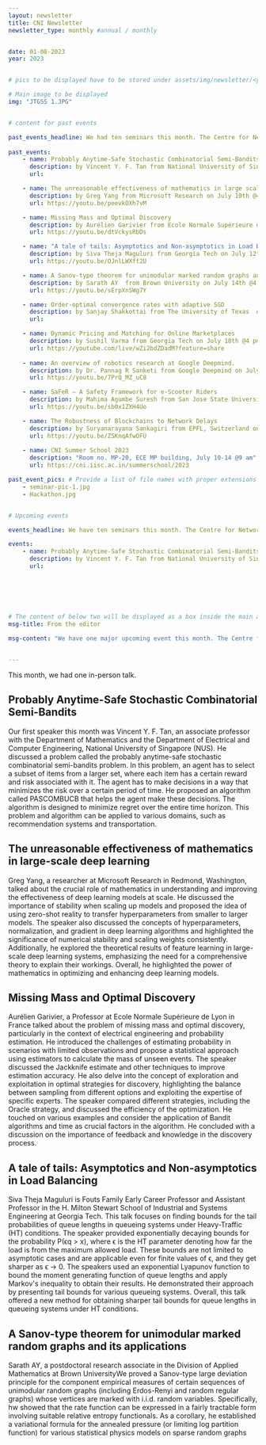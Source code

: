 ```yaml
---
layout: newsletter
title: CNI Newsletter
newsletter_type: monthly #annual / monthly


date: 01-08-2023 
year: 2023


# pics to be displayed have to be stored under assets/img/newsletter/<year>/<month>

# Main image to be displayed
img: "JTGSS 1.JPG"


# content for past events

past_events_headline: We had ten seminars this month. The Centre for Networked Intelligence (CNI) organized the third annual CNI summer school during July 10-14, 2023.
    
past_events:
    - name: Probably Anytime-Safe Stochastic Combinatorial Semi-Bandits 
      description: by Vincent Y. F. Tan from National University of Singapore on July 4th @ 3pm
      url: 

    - name: The unreasonable effectiveness of mathematics in large scale deep learning
      description: by Greg Yang from Microsoft Research on July 10th @4 pm
      url: https://youtu.be/peevkOXh7vM

    - name: Missing Mass and Optimal Discovery
      description: by Aurélien Garivier from Ecole Normale Supérieure de Lyon, France on July 11th @3 pm
      url: https://youtu.be/dtVckysRbDs

    - name: "A tale of tails: Asymptotics and Non-asymptotics in Load Balancing"
      description: by Siva Theja Maguluri from Georgia Tech on July 12th @4 pm
      url: https://youtu.be/OJnlLWXft2U  

    - name: A Sanov-type theorem for unimodular marked random graphs and its applications
      description: by Sarath AY  from Brown University on July 14th @4 pm
      url: https://youtu.be/sErpXnSWg7Y

    - name: Order-optimal convergence rates with adaptive SGD 
      description: by Sanjay Shakkottai from The University of Texas  on July 17th @5.45 pm
      url: 

    - name: Dynamic Pricing and Matching for Online Marketplaces
      description: by Sushil Varma from Georgia Tech on July 18th @4 pm
      url: https://youtube.com/live/wZi2bdZDadM?feature=share 
      
    - name: An overview of robotics research at Google Deepmind.
      description: by Dr. Pannag R Sanketi from Google Deepmind on July 19th @4 pm
      url: https://youtu.be/7PrQ_MZ_uC8

    - name: SaFeR – A Safety Framework for e-Scooter Riders
      description: by Mahima Agumbe Suresh from San Jose State University on July 24th @4 pm
      url: https://youtu.be/sb0x1ZXH4Uo

    - name: The Robustness of Blockchains to Network Delays
      description: by Suryanarayana Sankagiri from EPFL, Switzerland on July 28th @4 pm
      url: https://youtu.be/ZSKnqAfwOFU
      
    - name: CNI Summer School 2023
      description: "Room no. MP-20, ECE MP building, July 10-14 @9 am"
      url: https://cni.iisc.ac.in/summerschool/2023

past_event_pics: # Provide a list of file names with proper extensions
    - seminar-pic-1.jpg
    - Hackathon.jpg


# Upcoming events

events_headline: We have ten seminars this month. The Centre for Networked Intelligence (CNI) is also organizing the third annual CNI summer school during July 10-14, 2023.

events:
    - name: Probably Anytime-Safe Stochastic Combinatorial Semi-Bandits 
      description: by Vincent Y. F. Tan from National University of Singapore on July 4th @ 3pm
      url: 

    
      
    
    

# The content of below two will be displayed as a box inside the main area.
msg-title: From the editor

msg-content: "We have one major upcoming event this month. The Centre for Networked Intelligence (CNI) is organizing the third annual CNI summer school during July 10-14, 2023. This is 5 days in-person summer school, where we will study mathematical tools to solve dynamic resource allocation problems in communication networks. We have over 100 registered participants for this event."


---
```


<!-- Main article -->

This month, we had one in-person talk.  

## Probably Anytime-Safe Stochastic Combinatorial Semi-Bandits
Our first speaker this month was Vincent Y. F. Tan, an associate professor with the Department of Mathematics and the Department of Electrical and Computer Engineering, National University of Singapore (NUS). He discussed a problem called the probably anytime-safe stochastic combinatorial semi-bandits problem. In this problem, an agent has to select a subset of items from a larger set, where each item has a certain reward and risk associated with it. The agent has to make decisions in a way that minimizes the risk over a certain period of time. He proposed an algorithm called PASCOMBUCB that helps the agent make these decisions. The algorithm is designed to minimize regret over the entire time horizon.  This problem and algorithm can be applied to various domains, such as recommendation systems and transportation.

## The unreasonable effectiveness of mathematics in large-scale deep learning
Greg Yang, a researcher at Microsoft Research in Redmond, Washington, talked about the crucial role of mathematics in understanding and improving the effectiveness of deep learning models at scale. He discussed the importance of stability when scaling up models and proposed the idea of using zero-shot reality to transfer hyperparameters from smaller to larger models. The speaker also discussed the concepts of hyperparameters, normalization, and gradient in deep learning algorithms and highlighted the significance of numerical stability and scaling weights consistently. Additionally, he explored the theoretical results of feature learning in large-scale deep learning systems, emphasizing the need for a comprehensive theory to explain their workings. Overall, he highlighted the power of mathematics in optimizing and enhancing deep learning models.

## Missing Mass and Optimal Discovery
Aurélien Garivier, a Professor at Ecole Normale Supérieure de Lyon in France talked about the problem of missing mass and optimal discovery, particularly in the context of electrical engineering and probability estimation. He introduced the challenges of estimating probability in scenarios with limited observations and propose a statistical approach using estimators to calculate the mass of unseen events. The speaker discussed the Jackknife estimate and other techniques to improve estimation accuracy. He also delve into the concept of exploration and exploitation in optimal strategies for discovery, highlighting the balance between sampling from different options and exploiting the expertise of specific experts. The speaker compared different strategies, including the Oracle strategy, and discussed the efficiency of the optimization. He touched on various examples and consider the application of Bandit algorithms and time as crucial factors in the algorithm. He concluded with a discussion on  the importance of feedback and knowledge in the discovery process.

## A tale of tails: Asymptotics and Non-asymptotics in Load Balancing
Siva Theja Maguluri is Fouts Family Early Career Professor and Assistant Professor in the H. Milton Stewart School of Industrial and Systems Engineering at Georgia Tech. This talk focuses on finding bounds for the tail probabilities of queue lengths in queueing systems under Heavy-Traffic (HT) conditions. The speaker provided exponentially decaying bounds for the probability P(ϵq > x), where ϵ is the HT parameter denoting how far the load is from the maximum allowed load. These bounds are not limited to asymptotic cases and are applicable even for finite values of ϵ, and they get sharper as ϵ → 0. The speakers used an exponential Lyapunov function to bound the moment generating function of queue lengths and apply Markov's inequality to obtain their results. He demonstrated their approach by presenting tail bounds for various queueing systems. Overall, this talk offered a new method for obtaining sharper tail bounds for queue lengths in queueing systems under HT conditions.

## A Sanov-type theorem for unimodular marked random graphs and its applications
Sarath AY, a postdoctoral research associate in the Division of Applied Mathematics at Brown UniversityWe proved a Sanov-type large deviation principle for the component empirical measures of certain sequences of unimodular random graphs (including Erdos-Renyi and random regular graphs) whose vertices are marked with i.i.d. random variables. Specifically, hw showed that the rate function can be expressed in a fairly tractable form involving suitable relative entropy functionals. As a corollary, he established a variational formula for the annealed pressure (or limiting log partition function) for various statistical physics models on sparse random graphs



[CNI 2023]: https://cni.iisc.ac.in/summerschool/2023



 
